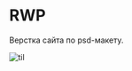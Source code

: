 # RWP
Верстка сайта по psd-макету.

![til](https://jmecma.am.files.1drv.com/y4mEwIJqTXNIAruG2nebYAmS9_G88I7aVZlHhFYBoVbrd-Nrd2pvTla9ZUbhTsSEswfAk1StGDYDEZcAsaTLTdy-HfCBuABoNMB_59vxNcAxYWa0oaFqUqnpsM3ZNQGWH70oG7dismCulxAr0ZIJLC3vTODsfEVnrHp7lzuAqfREnmhtpTSZIGODxEZk9xvxz9MvZy0-L739n-iWasIqlh1KQ?width=1490&height=735&cropmode=none)
